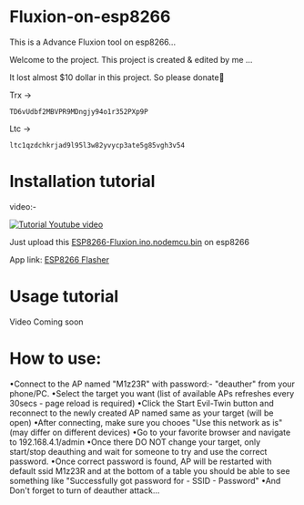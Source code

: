 # Fluxion-on-esp8266
This is a Advance Fluxion tool on esp8266...

Welcome to the project. This project is created & edited by me ...

It lost almost $10 dollar in this project. So please donate🥺

Trx ->
 ``` 
 TD6vUdbf2MBVPR9MDngjy94o1r352PXp9P
 ```
Ltc ->
 ```
 ltc1qzdchkrjad9l95l3w82yvycp3ate5g85vgh3v54
 ```

# Installation tutorial

video:- 

[![ Tutorial Youtube video](https://img.youtube.com/vi/emATnpFhbcM/0.jpg)](https://youtu.be/emATnpFhbcM)

Just upload this [ESP8266-Fluxion.ino.nodemcu.bin](https://raw.githubusercontent.com/pitube08642/Fluxion-on-ESP8266/main/ESP8266-Fluxion.ino.nodemcu.bin) on esp8266

App link: [ESP8266 Flasher](https://play.google.com/store/apps/details?id=com.bluino.esploader)

# Usage tutorial

Video Coming soon

# How to use:
•Connect to the AP named "M1z23R" with password:- "deauther" from your phone/PC.
•Select the target you want (list of available APs refreshes every 30secs - page reload is required)
•Click the Start Evil-Twin button and reconnect to the newly created AP named same as your target (will be open)
•After connecting, make sure you chooes "Use this network as is" (may differ on different devices)
•Go to your favorite browser and navigate to 192.168.4.1/admin
•Once there DO NOT change your target, only start/stop deauthing and wait for someone to try and use the correct password.
•Once correct password is found, AP will be restarted with default ssid M1z23R and at the bottom of a table you should be able to see something like "Successfully got password for - SSID - Password"
•And Don't forget to turn of deauther attack...
